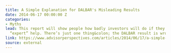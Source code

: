 ```yaml
---
title: A Simple Explanation for DALBAR's Misleading Results
date: 2014-06-17 00:00:00 Z
categories:
- Myths
lead: This report will show people how badly investors will do if they don’t have
  “expert” help. There’s just one thing&colon; the DALBAR result is wrong.
link: https://www.advisorperspectives.com/articles/2014/06/17/a-simple-explanation-for-dalbar-s-misleading-results
source: external
---
```


